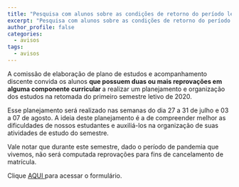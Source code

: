 ```yaml
---
title: "Pesquisa com alunos sobre as condições de retorno do período letivo" 
excerpt: "Pesquisa com alunos sobre as condições de retorno do período letivo"
author_profile: false
categories:
  - avisos
tags:
  - avisos
---
```


A comissão de elaboração de plano de estudos e acompanhamento discente convida os alunos <b> que possuem duas ou mais reprovações em alguma componente curricular </b> a realizar um planejamento e organização dos estudos na retomada do primeiro semestre letivo de 2020.

Esse planejamento será realizado nas semanas do dia 27 a 31 de julho e 03 a 07 de agosto. A ideia deste planejamento é a de compreender melhor as dificuldades de nossos estudantes e auxiliá-los na organização de suas atividades de estudo do semestre.

Vale notar que durante este semestre, dado o período de pandemia que vivemos, não será computada reprovações para fins de cancelamento de matrícula.

Clique <a href="https://forms.gle/FxVNrTsq4KTdDjFL8"> AQUI </a> para acessar o formulário.
